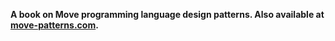 **A book on Move programming language design patterns. Also available at [move-patterns.com](https://www.move-patterns.com/).**